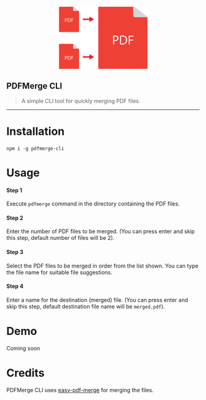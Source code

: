 <p align="center">
  <img src="https://github.com/anto-christo/pdfmerge-cli/blob/master/assets/pdfmerge-logo.png">
</p>  

## PDFMerge CLI  
> A simple CLI tool for quickly merging PDF files.  

---  

# Installation  
```
npm i -g pdfmerge-cli
```

# Usage

#### Step 1
Execute `pdfmerge` command in the directory containing the PDF files.

#### Step 2
Enter the number of PDF files to be merged. (You can press enter and skip this step, default number of files will be 2).

#### Step 3
Select the PDF files to be merged in order from the list shown. You can type the file name for suitable file suggestions.

#### Step 4
Enter a name for the destination (merged) file. (You can press enter and skip this step, default destination file name will be `merged.pdf`).

# Demo
Coming soon

# Credits
PDFMerge CLI uses [easy-pdf-merge](https://github.com/karuppiah7890/easy-pdf-merge) for merging the files.
